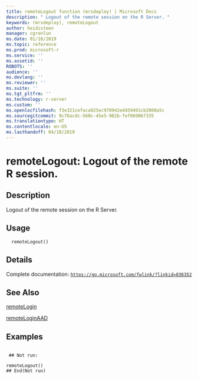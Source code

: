 ```yaml
---
title: remoteLogout function (mrsdeploy) | Microsoft Docs
description: " Logout of the remote session on the R Server. "
keywords: (mrsdeploy), remoteLogout
author: heidisteen
manager: cgronlun
ms.date: 01/18/2019
ms.topic: reference
ms.prod: microsoft-r
ms.service: ''
ms.assetid: ''
ROBOTS: ''
audience: ''
ms.devlang: ''
ms.reviewer: ''
ms.suite: ''
ms.tgt_pltfrm: ''
ms.technology: r-server
ms.custom: ''
ms.openlocfilehash: f3e321cefaca925ec970942ed459491cb2008a5c
ms.sourcegitcommit: 9c76acdc-560c-45e5-982b-fef069067335
ms.translationtype: HT
ms.contentlocale: en-US
ms.lasthandoff: 04/18/2019
---
```

 # <a name="remotelogout-logout-of-the-remote-r-session"></a>remoteLogout: Logout of the remote R session. 
 ## <a name="description"></a>Description

Logout of the remote session on the R Server.


 ## <a name="usage"></a>Usage

```   
  remoteLogout()

```

 ## <a name="details"></a>Details

Complete documentation: [`https://go.microsoft.com/fwlink/?linkid=836352`](https://go.microsoft.com/fwlink/?linkid=836352)



 ## <a name="see-also"></a>See Also

[remoteLogin](remoteLogin.md)

[remoteLoginAAD](remoteLoginAAD.md)

 ## <a name="examples"></a>Examples

 ```

  ## Not run:

remoteLogout()
 ## End(Not run) 
```

